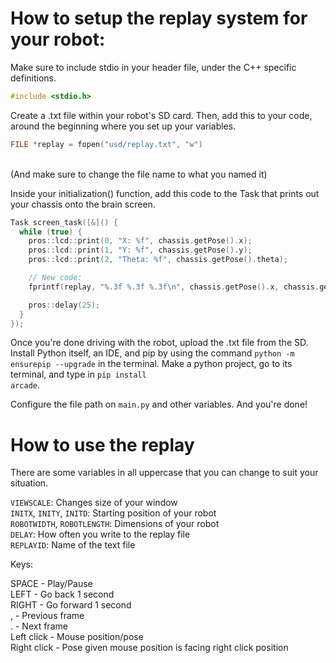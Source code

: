 <h1>How to setup the replay system for your robot:</h1>


Make sure to include stdio in your header file, under the C++ specific definitions.<br>

```c
#include <stdio.h>
```

Create a .txt file within your robot's SD card.
Then, add this to your code, around the beginning where you set up your variables.

```c
FILE *replay = fopen("usd/replay.txt", "w")
``` 
<br>(And make sure to change the file name to what you named it)

Inside your initialization() function, add this code to the Task that prints out your chassis onto the brain screen.

```c
Task screen_task([&]() {
  while (true) {
    pros::lcd::print(0, "X: %f", chassis.getPose().x);
    pros::lcd::print(1, "Y: %f", chassis.getPose().y);
    pros::lcd::print(2, "Theta: %f", chassis.getPose().theta);

    // New code:
    fprintf(replay, "%.3f %.3f %.3f\n", chassis.getPose().x, chassis.getPose().y, chassis.getPose().theta);

    pros::delay(25);
  }
});
```

Once you're done driving with the robot, upload the .txt file from the SD.<br> 
Install Python itself, an IDE, and pip by using the command <code>python -m ensurepip --upgrade</code> in the terminal. Make a python project, go to its terminal, and type in <code>pip install arcade</code>.

Configure the file path on <code>main.py</code> and other variables. And you're done!

<h1>How to use the replay</h1>

There are some variables in all uppercase that you can change to suit your situation.

<code>VIEWSCALE</code>: Changes size of your window<br>
<code>INITX</code>, <code>INITY</code>, <code>INITD</code>: Starting position of your robot<br>
<code>ROBOTWIDTH</code>, <code>ROBOTLENGTH</code>: Dimensions of your robot<br>
<code>DELAY</code>: How often you write to the replay file<br>
<code>REPLAYID</code>: Name of the text file<br>

Keys:

SPACE - Play/Pause<br>
LEFT - Go back 1 second<br>
RIGHT - Go forward 1 second<br>
, - Previous frame<br>
. - Next frame<br>
Left click - Mouse position/pose<br>
Right click - Pose given mouse position is facing right click position
